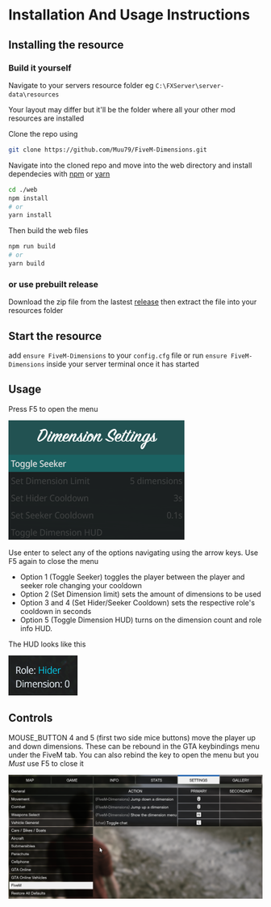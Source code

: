 # Installation And Usage Instructions

## Installing the resource

### Build it yourself

Navigate to your servers resource folder eg `C:\FXServer\server-data\resources`

Your layout may differ but it'll be the folder where all your other mod resources are installed

Clone the repo using

```bash
git clone https://github.com/Muu79/FiveM-Dimensions.git
```

Navigate into the cloned repo and move into the web directory and install dependecies with [npm](https://nodejs.org/en/download) or [yarn](https://classic.yarnpkg.com/lang/en/docs/install/#windows-stable)

```bash
cd ./web
npm install
# or
yarn install
```

Then build the web files

```bash
npm run build
# or
yarn build
```

### or use prebuilt release

Download the zip file from the lastest [release](https://github.com/Muu79/FiveM-Dimensions/releases/latest/download/FiveM-Dimensions.zip) then extract the file into your resources folder

## Start the resource

add `ensure FiveM-Dimensions` to your `config.cfg` file or run `ensure FiveM-Dimensions` inside your server terminal once it has started

## Usage

Press F5 to open the menu

![Menu example](./images/MenuExample.png)

Use enter to select any of the options navigating using the arrow keys. Use F5 again to close the menu

- Option 1 (Toggle Seeker) toggles the player between the player and seeker role changing your cooldown
- Option 2 (Set Dimension limit) sets the amount of dimensions to be used
- Option 3 and 4 (Set Hider/Seeker Cooldown) sets the respective role's cooldown in seconds
- Option 5 (Toggle Dimension HUD) turns on the dimension count and role info HUD.

The HUD looks like this

![image of HUD](./images/DimensionHUD.png)

## Controls

MOUSE_BUTTON 4 and 5 (first two side mice buttons) move the player up and down dimensions. These can be rebound in the GTA keybindings menu under the FiveM tab. You can also rebind the key to open the menu but you *Must* use F5 to close it

![GTAKeybinding menu FiveM tab is highlighted](./images/KeybindExample.png)
